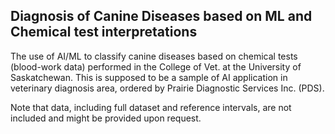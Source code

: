 ## Diagnosis of Canine Diseases based on ML and Chemical test interpretations

The use of AI/ML to classify canine diseases based on chemical tests (blood-work data) performed in the College of Vet. at the University of Saskatchewan. This is supposed to be a sample of AI application in veterinary diagnosis area, ordered by Prairie Diagnostic Services Inc. (PDS).

Note that data, including full dataset and reference intervals, are not included and might be provided upon request.
